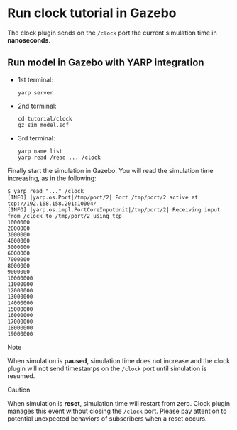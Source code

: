 # Run clock tutorial in Gazebo

The clock plugin sends on the `/clock` port the current simulation time in **nanoseconds**.

## Run model in Gazebo with YARP integration

- 1st terminal:

  ~~~
  yarp server
  ~~~

- 2nd terminal:

  ~~~
  cd tutorial/clock
  gz sim model.sdf
  ~~~

- 3rd terminal:

  ~~~
  yarp name list
  yarp read /read ... /clock
  ~~~

Finally start the simulation in Gazebo. You will read the simulation time increasing, as in the following:

~~~
$ yarp read "..." /clock
[INFO] |yarp.os.Port|/tmp/port/2| Port /tmp/port/2 active at tcp://192.168.158.201:10004/
[INFO] |yarp.os.impl.PortCoreInputUnit|/tmp/port/2| Receiving input from /clock to /tmp/port/2 using tcp
1000000
2000000
3000000
4000000
5000000
6000000
7000000
8000000
9000000
10000000
11000000
12000000
13000000
14000000
15000000
16000000
17000000
18000000
19000000
~~~

> [!NOTE]  
> When simulation is **paused**, simulation time does not increase and the clock plugin will not send timestamps on the `/clock` port until simulation is resumed.

> [!CAUTION]  
> When simulation is **reset**, simulation time will restart from zero. Clock plugin manages this event without closing the `/clock` port. Please pay attention to potential unexpected behaviors of subscribers when a reset occurs.
